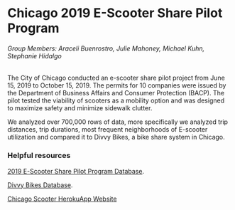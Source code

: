 # Chicago 2019 E-Scooter Share Pilot Program

###### Group Members: Araceli Buenrostro, Julie Mahoney, Michael Kuhn, Stephanie Hidalgo 

The City of Chicago conducted an e-scooter share pilot project from June 15, 2019 to October 15, 2019. The permits for 10 companies were issued by the Department of Business Affairs and Consumer Protection (BACP). The pilot tested the viability of scooters as a mobility option and was designed to maximize safety and minimize sidewalk clutter.

We analyzed over 700,000 rows of data, more specifically we analyzed trip distances, trip durations, most frequent neighborhoods of E-scooter utilization and compared it to Divvy Bikes, a bike share system in Chicago. 


### Helpful resources
[2019 E-Scooter Share Pilot Program Database](https://data.cityofchicago.org/Transportation/E-Scooter-Trips-2019-Pilot/2kfw-zvte).

[Divvy Bikes Database](https://www.divvybikes.com/system-data).

[Chicago Scooter HerokuApp Website](https://chicagoscooter.herokuapp.com/)
